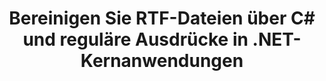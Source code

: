 ---
############################# Static ############################
layout: "auto-gen-gist"
draft: false
path: "de/redaction/net/regex/rtf"
otherformats: CSV DOC DOCM DOCX DOT DOTM DOTX PDF POT POTM PPS PPSM PPSX PPT PPTM PPTX XLS XLSM XLSX XLT XLTM XLTX  

############################# Head ############################
head_title: "Redigieren Sie RTF-Dokumente mit regulären Ausdrücken über .NET Core"
head_description: "Entfernen Sie vertrauliche Informationen mithilfe regulärer Ausdrücke aus Dokumenten unterschiedlicher Formate"

############################# Header ############################
title: "Bereinigen Sie RTF-Dateien über C# und reguläre Ausdrücke in .NET-Kernanwendungen"
description: "Finden und entfernen Sie vertrauliche Informationen aus Office- und OpenOffice-Dokumenten, Tabellenkalkulationen und Präsentationen sowie RTF auf Windows, Linux und macOS"

################### SubMenu/Download Button #####################
submenu:
    enable: true

############################# About ############################
about:
    enable: true
    title: "Dokumenttext-Schwärzung für die .NET-API"
    content: |
        Eine einzige, formatunabhängige Schnittstelle zur Bereinigung sensibler und geheimer Informationen aus den Dokumenten und Bildern PDF, Word, Excel, PowerPoint, einschließlich der Möglichkeit, Metadaten zu ändern und Kommentare zu entfernen. Mit dem Tool GroupDocs.Redaction for .NET können Sie die klassifizierten Informationen schwärzen und das geschwärzte Dokument in PDF speichern, alle Seiten in Rasterbilder umwandeln oder das Dokument zur weiteren Bearbeitung in seinem Originalformat behalten.

############################# Steps ############################
steps:
    enable: true
    title_left: "Text aus RTF mithilfe regulärer Ausdrücke über C# schwärzen"
    content_left: |
        [GroupDocs.Redaction](de//redaction/net/) ermöglicht .NET-Entwicklern, die volle Stärke regulärer Ausdrücke zu nutzen, um RTF-Dateien mit ein paar einfachen Schritten zu redigieren.

        *   Erstellen Sie eine Instanz der Klasse [Redactor](https://apireference.groupdocs.com/redaction/net/groupdocs.redaction/redactor) und laden Sie die Datei RTF
        *   Erstellen Sie eine Instanz der Klasse [RegexRedaction](https://apireference.groupdocs.com/redaction/net/groupdocs.redaction.redactions/regexredaction), um den Text zu suchen und zu ersetzen
        *   Rufen Sie die Methode [Redactor.Apply](https://apireference.groupdocs.com/redaction/net/groupdocs.redaction/redactor/methods/apply/index) mit dem Objekt von RegexRedaction auf
        
    title_right: "Beginnen Sie mit der Redaction-API"
    content_right: |
        Installieren Sie über die Befehlszeile als „nuget install GroupDocs.Redaction“ oder über die Paket-Manager-Konsole von Visual Studio mit „Install-Package GroupDocs.Redaction“. 
        Alternativ können Sie das Offline-MSI-Installationsprogramm oder die DLLs in einer ZIP-Datei von [Downloads](https://downloads.groupdocs.com/redaction/net) herunterladen und in Ihrem Projekt manuell darauf verweisen.  
        
    code: |
        ```cs
        using (Redactor redactor = new Redactor(@"sample.rtf"))
        {
        	redactor.Apply(new RegexRedaction("\\d{2}\\s*\\d{2}[^\\d]*\\d{6}", new ReplacementOptions(System.Drawing.Color.Blue)));
        	redactor.Save();
        }
        ```

############################# Demos ############################
demos:
    enable: true
############################# About Formats ############################
about_formats:
    enable: true
############################# More Formats ############################
more_formats:
    enable: true

############################# Back to top ###############################
back_to_top:
    enable: true
---